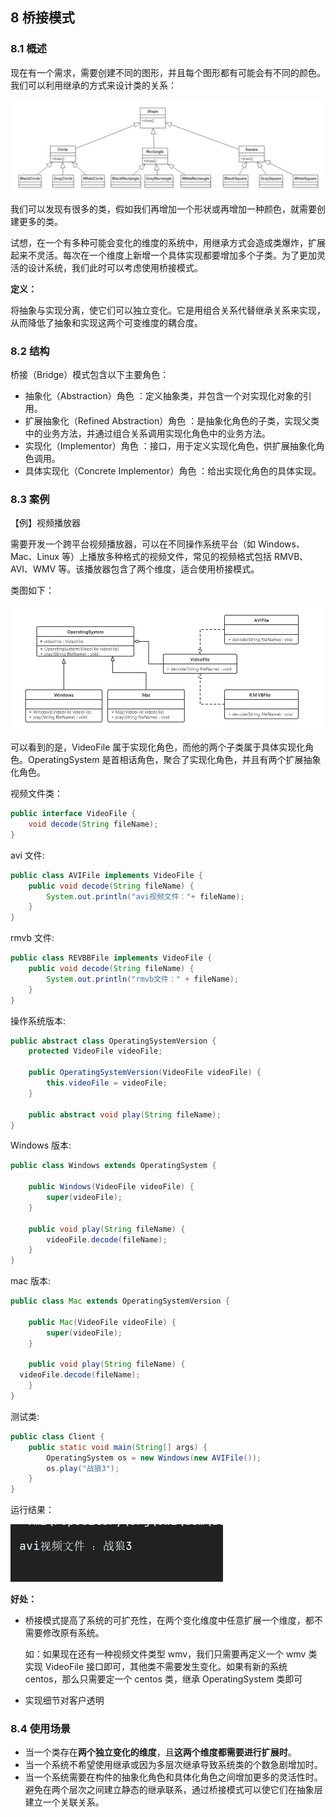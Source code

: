 ## 8 桥接模式

### 8.1 概述

现在有一个需求，需要创建不同的图形，并且每个图形都有可能会有不同的颜色。我们可以利用继承的方式来设计类的关系：

![20220505221349](https://raw.githubusercontent.com/senluoye/BadGallery/master/image/20220505221349.png)

我们可以发现有很多的类，假如我们再增加一个形状或再增加一种颜色，就需要创建更多的类。

试想，在一个有多种可能会变化的维度的系统中，用继承方式会造成类爆炸，扩展起来不灵活。每次在一个维度上新增一个具体实现都要增加多个子类。为了更加灵活的设计系统，我们此时可以考虑使用桥接模式。

**定义：**

​ 将抽象与实现分离，使它们可以独立变化。它是用组合关系代替继承关系来实现，从而降低了抽象和实现这两个可变维度的耦合度。

### 8.2 结构

桥接（Bridge）模式包含以下主要角色：

- 抽象化（Abstraction）角色 ：定义抽象类，并包含一个对实现化对象的引用。
- 扩展抽象化（Refined Abstraction）角色 ：是抽象化角色的子类，实现父类中的业务方法，并通过组合关系调用实现化角色中的业务方法。
- 实现化（Implementor）角色 ：接口，用于定义实现化角色，供扩展抽象化角色调用。
- 具体实现化（Concrete Implementor）角色 ：给出实现化角色的具体实现。

### 8.3 案例

【例】视频播放器

需要开发一个跨平台视频播放器，可以在不同操作系统平台（如 Windows、Mac、Linux 等）上播放多种格式的视频文件，常见的视频格式包括 RMVB、AVI、WMV 等。该播放器包含了两个维度，适合使用桥接模式。

类图如下：

![20220505221400](https://raw.githubusercontent.com/senluoye/BadGallery/master/image/20220505221400.png)

可以看到的是，VideoFile 属于实现化角色，而他的两个子类属于具体实现化角色。OperatingSystem 是首相话角色，聚合了实现化角色，并且有两个扩展抽象化角色。

视频文件类：

```java
public interface VideoFile {
    void decode(String fileName);
}
```

avi 文件:

```java
public class AVIFile implements VideoFile {
    public void decode(String fileName) {
        System.out.println("avi视频文件："+ fileName);
    }
}
```

rmvb 文件:

```java
public class REVBBFile implements VideoFile {
    public void decode(String fileName) {
        System.out.println("rmvb文件：" + fileName);
    }
}
```

操作系统版本:

```java
public abstract class OperatingSystemVersion {
    protected VideoFile videoFile;

    public OperatingSystemVersion(VideoFile videoFile) {
        this.videoFile = videoFile;
    }

    public abstract void play(String fileName);
}
```

Windows 版本:

```java
public class Windows extends OperatingSystem {

    public Windows(VideoFile videoFile) {
        super(videoFile);
    }

    public void play(String fileName) {
        videoFile.decode(fileName);
    }
}
```

mac 版本:

```java
public class Mac extends OperatingSystemVersion {

    public Mac(VideoFile videoFile) {
        super(videoFile);
    }

    public void play(String fileName) {
  videoFile.decode(fileName);
    }
}
```

测试类:

```java
public class Client {
    public static void main(String[] args) {
        OperatingSystem os = new Windows(new AVIFile());
        os.play("战狼3");
    }
}
```

运行结果：

![20220507151243](https://raw.githubusercontent.com/senluoye/BadGallery/master/image/20220507151243.png)

**好处：**

- 桥接模式提高了系统的可扩充性，在两个变化维度中任意扩展一个维度，都不需要修改原有系统。

  如：如果现在还有一种视频文件类型 wmv，我们只需要再定义一个 wmv 类实现 VideoFile 接口即可，其他类不需要发生变化。如果有新的系统 centos，那么只需要定一个 centos 类，继承 OperatingSystem 类即可

- 实现细节对客户透明

### 8.4 使用场景

- 当一个类存在**两个独立变化的维度**，且**这两个维度都需要进行扩展时**。
- 当一个系统不希望使用继承或因为多层次继承导致系统类的个数急剧增加时。
- 当一个系统需要在构件的抽象化角色和具体化角色之间增加更多的灵活性时。避免在两个层次之间建立静态的继承联系，通过桥接模式可以使它们在抽象层建立一个关联关系。
